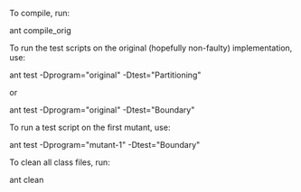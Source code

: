 To compile, run:

   ant compile_orig

To run the test scripts on the original (hopefully non-faulty) implementation, use:

   ant test -Dprogram="original" -Dtest="Partitioning"

or

   ant test -Dprogram="original" -Dtest="Boundary"

To run a test script on the first mutant, use:

   ant test -Dprogram="mutant-1" -Dtest="Boundary"

To clean all class files, run:

   ant clean